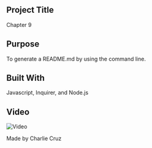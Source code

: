 ## Project Title
  Chapter 9

## Purpose
  To generate a README.md by using the command line.

## Built With
  Javascript, Inquirer, and Node.js

## Video
  ![Video](https://drive.google.com/file/d/1YtA2Qj8ISqzm7k1ZODte-njfz_dlu1w2/view)

Made by Charlie Cruz
